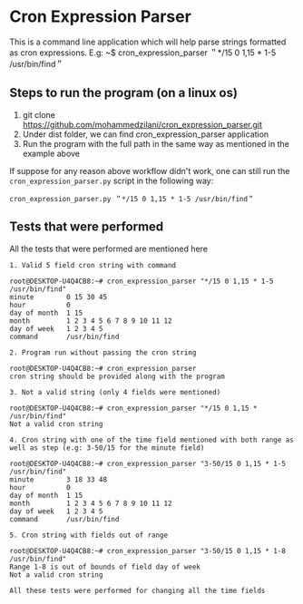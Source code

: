 # Cron Expression Parser

This is a command line application which will help parse strings formatted as cron expressions.
E.g: ~$ cron_expression_parser ＂*/15 0 1,15 * 1-5 /usr/bin/find＂

## Steps to run the program (on a linux os)
1. git clone https://github.com/mohammedzilani/cron_expression_parser.git
2. Under dist folder, we can find cron_expression_parser application
3. Run the program with the full path in the same way as mentioned in the example above

If suppose for any reason above workflow didn't work, one can still run the `cron_expression_parser.py` script in the following way:

`cron_expression_parser.py ＂*/15 0 1,15 * 1-5 /usr/bin/find＂`

## Tests that were performed
All the tests that were performed are mentioned here

```
1. Valid 5 field cron string with command

root@DESKTOP-U4Q4CB8:~# cron_expression_parser "*/15 0 1,15 * 1-5 /usr/bin/find"
minute        0 15 30 45
hour          0
day of month  1 15
month         1 2 3 4 5 6 7 8 9 10 11 12
day of week   1 2 3 4 5
command       /usr/bin/find

2. Program run without passing the cron string

root@DESKTOP-U4Q4CB8:~# cron_expression_parser                                                                                          
cron string should be provided along with the program

3. Not a valid string (only 4 fields were mentioned)

root@DESKTOP-U4Q4CB8:~# cron_expression_parser "*/15 0 1,15 * /usr/bin/find"                                                            
Not a valid cron string

4. Cron string with one of the time field mentioned with both range as well as step (e.g: 3-50/15 for the minute field)

root@DESKTOP-U4Q4CB8:~# cron_expression_parser "3-50/15 0 1,15 * 1-5 /usr/bin/find"                                                   
minute        3 18 33 48                                                                                                             
hour          0                                                                                                                       
day of month  1 15                                                                                                                    
month         1 2 3 4 5 6 7 8 9 10 11 12                                                                                             
day of week   1 2 3 4 5                                                                                                               
command       /usr/bin/find

5. Cron string with fields out of range

root@DESKTOP-U4Q4CB8:~# cron_expression_parser "3-50/15 0 1,15 * 1-8 /usr/bin/find"                                                   
Range 1-8 is out of bounds of field day of week                                                                                       
Not a valid cron string 

All these tests were performed for changing all the time fields

```
